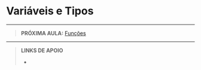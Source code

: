 # Variáveis e Tipos





---

> **PRÓXIMA AULA:** [Funções](../08-funcoes)

---

> **LINKS DE APOIO**
>
> - []()

